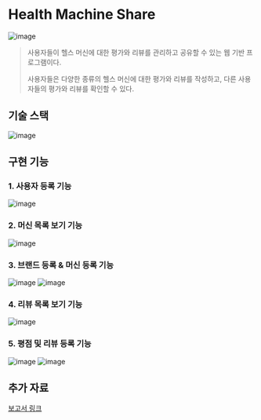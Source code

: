 # Health Machine Share
![image](https://github.com/joon6093/Health-Machine-Share/assets/118044367/0ad96fd3-615f-492a-ab93-d8859b95684f)
> 사용자들이 헬스 머신에 대한 평가와 리뷰를 관리하고 공유할 수 있는 웹 기반 프로그램이다.
>
> 사용자들은 다양한 종류의 헬스 머신에 대한 평가와 리뷰를 작성하고, 다른 사용자들의 평가와 리뷰를 확인할 수 있다.

## 기술 스택
![image](https://github.com/joon6093/Health-Machine-Share/assets/118044367/44a240ea-0bfd-453c-a6e0-af0f1b6eb936)

## 구현 기능

### 1. 사용자 등록 기능
![image](https://github.com/joon6093/Health-Machine-Share/assets/118044367/9e75e631-26bd-43c3-ba4f-60b20940c7d0)

### 2. 머신 목록 보기 기능
![image](https://github.com/joon6093/Health-Machine-Share/assets/118044367/d510e02c-ee94-4487-8fd8-8d7af099a5bb)

### 3. 브랜드 등록 & 머신 등록 기능
![image](https://github.com/joon6093/Health-Machine-Share/assets/118044367/e81a3bf1-1a60-4d3a-bc78-860b1b1d6c83)
![image](https://github.com/joon6093/Health-Machine-Share/assets/118044367/760bb2b2-6f67-4c25-8028-d3664ff6c4de)

### 4. 리뷰 목록 보기 기능
![image](https://github.com/joon6093/Health-Machine-Share/assets/118044367/a8f9c4ab-0fcf-4396-9316-263dbcd802ca)

### 5. 평점 및 리뷰 등록 기능
![image](https://github.com/joon6093/Health-Machine-Share/assets/118044367/5b995572-0e32-4d5a-83ec-59d798a3e021)
![image](https://github.com/joon6093/Health-Machine-Share/assets/118044367/a3f18f2a-6c61-4e16-a08e-0a5313608c79)


## 추가 자료 
[보고서 링크](https://github.com/joon6093/Health-Machine-Share/blob/main/%EB%B3%B4%EA%B3%A0%EC%84%9C.pdf)
